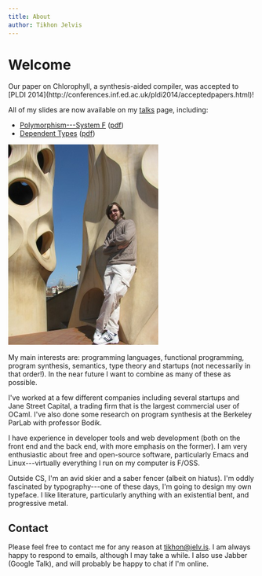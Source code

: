 ```yaml
---
title: About
author: Tikhon Jelvis
---
```


<div class="content">

# Welcome

<div class="announcement">
Our paper on Chlorophyll, a synthesis-aided compiler, was accepted to [PLDI 2014](http://conferences.inf.ed.ac.uk/pldi2014/acceptedpapers.html)!

<div></div>

All of my slides are now available on my [talks](talks) page, including:

  * [Polymorphism---System F](talks/system-f.html) ([pdf](talks/system-f.pdf))
  * [Dependent Types](talks/dependent-types.html) ([pdf](talks/dependent-types.pdf))
</div>

![Me on the roof of the Casa Milà in Barcelona. For even more Guadí, you can barely see the Sagrada Família in the background.](img/me_at_casa_mila_med.jpg)

My main interests are: programming languages, functional programming, program synthesis, semantics, type theory and startups (not necessarily in that order!). In the near future I want to combine as many of these as possible.

I've worked at a few different companies including several startups and Jane Street Capital, a trading firm that is the largest commercial user of OCaml. I've also done some research on program synthesis at the Berkeley ParLab with professor Bodik.

I have experience in developer tools and web development (both on the front end and the back end, with more emphasis on the former). I am very enthusiastic about free and open-source software, particularly Emacs and Linux---virtually everything I run on my computer is F/OSS.

Outside CS, I'm an avid skier and a saber fencer (albeit on hiatus). I'm oddly fascinated by typography---one of these days, I'm going to design my own typeface. I like literature, particularly anything with an existential bent, and progressive metal. 

## Contact

Please feel free to contact me for any reason at <a href="mailto:tikhon@jelv.is">tikhon@jelv.is</a>. I am always happy to respond to emails, although I may take a while. I also use Jabber (Google Talk), and will probably be happy to chat if I'm online.

</div>